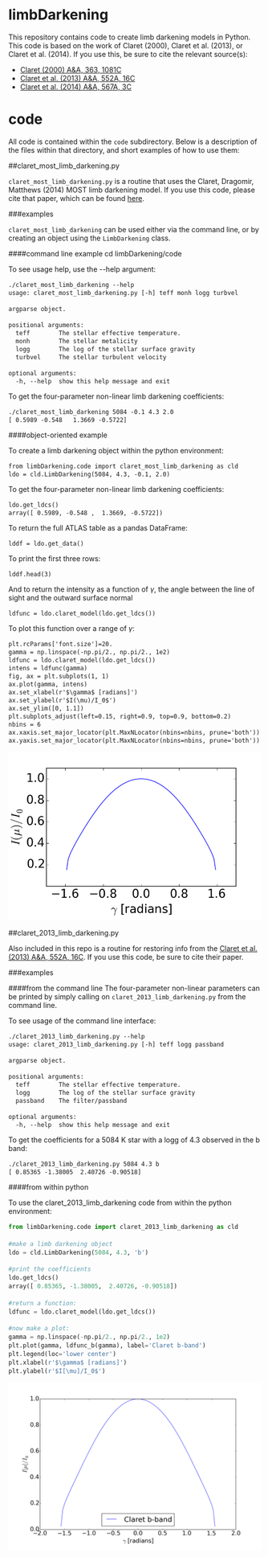 # limbDarkening
This repository contains code to create limb darkening models in Python. This code is based on the work of Claret (2000), Claret et al. (2013), or Claret et al. (2014). If you use this, be sure to cite the relevant source(s):

- [Claret (2000) A&A, 363, 1081C](http://adsabs.harvard.edu/abs/2000A%26A...363.1081C)
- [Claret et al. (2013) A&A, 552A, 16C](http://adsabs.harvard.edu/abs/2013A%26A...552A..16C)
- [Claret et al. (2014) A&A, 567A, 3C](http://adsabs.harvard.edu/abs/2014A%26A...567A...3C)

# code

All code is contained within the `code` subdirectory. Below is a description of the files within that directory, and short examples of how to use them:

##claret_most_limb_darkening.py

`claret_most_limb_darkening.py` is a routine that uses the Claret, Dragomir, Matthews (2014) MOST limb darkening model. If you use this code, please cite that paper, which can be found [here](http://adsabs.harvard.edu/abs/2014A%26A...567A...3C).

###examples

`claret_most_limb_darkening` can be used either via the command line, or by creating an object using the `LimbDarkening` class.

####command line example
    cd limbDarkening/code

To see usage help, use the --help argument:

    ./claret_most_limb_darkening --help
    usage: claret_most_limb_darkening.py [-h] teff monh logg turbvel    

    argparse object.    

    positional arguments:
      teff        The stellar effective temperature.
      monh        The stellar metalicity
      logg        The log of the stellar surface gravity
      turbvel     The stellar turbulent velocity    

    optional arguments:
      -h, --help  show this help message and exit

To get the four-parameter non-linear limb darkening coefficients:

    ./claret_most_limb_darkening 5084 -0.1 4.3 2.0
    [ 0.5989 -0.548   1.3669 -0.5722]

####object-oriented example

To create a limb darkening object within the python environment:

    from limbDarkening.code import claret_most_limb_darkening as cld
    ldo = cld.LimbDarkening(5084, 4.3, -0.1, 2.0)

To get the four-parameter non-linear limb darkening coefficients:

    ldo.get_ldcs()
    array([ 0.5989, -0.548 ,  1.3669, -0.5722])

To return the full ATLAS table as a pandas DataFrame:

    lddf = ldo.get_data()

To print the first three rows:
    
    lddf.head(3)

And to return the intensity as a function of $\gamma$, the angle between the line of sight and the outward surface normal

    ldfunc = ldo.claret_model(ldo.get_ldcs())

To plot this function over a range of $\gamma$:

    plt.rcParams['font.size']=20.
    gamma = np.linspace(-np.pi/2., np.pi/2., 1e2)
    ldfunc = ldo.claret_model(ldo.get_ldcs())
    intens = ldfunc(gamma)
    fig, ax = plt.subplots(1, 1)
    ax.plot(gamma, intens)
    ax.set_xlabel(r'$\gamma$ [radians]')
    ax.set_ylabel(r'$I(\mu)/I_0$')
    ax.set_ylim([0, 1.1])
    plt.subplots_adjust(left=0.15, right=0.9, top=0.9, bottom=0.2)
    nbins = 6
    ax.xaxis.set_major_locator(plt.MaxNLocator(nbins=nbins, prune='both'))
    ax.yaxis.set_major_locator(plt.MaxNLocator(nbins=nbins, prune='both'))

![Limb Darkening Function](figures/MOST_Limb_Darkening.png)

##claret_2013_limb_darkening.py

Also included in this repo is a routine for restoring info from the [Claret et al. (2013) A&A, 552A, 16C](http://adsabs.harvard.edu/abs/2013A%26A...552A..16C). If you use this code, be sure to cite their paper.

###examples

####from the command line
The four-parameter non-linear parameters can be printed by simply calling on `claret_2013_limb_darkening.py` from the command line.

To see usage of the command line interface:
```text
./claret_2013_limb_darkening.py --help
usage: claret_2013_limb_darkening.py [-h] teff logg passband

argparse object.

positional arguments:
  teff        The stellar effective temperature.
  logg        The log of the stellar surface gravity
  passband    The filter/passband

optional arguments:
  -h, --help  show this help message and exit
```

To get the coefficients for a 5084 K star with a logg of 4.3 observed in the b band:

    ./claret_2013_limb_darkening.py 5084 4.3 b
    [ 0.85365 -1.38005  2.40726 -0.90518]

####from within python

To use the claret_2013_limb_darkening code from within the python environment:

```python
from limbDarkening.code import claret_2013_limb_darkening as cld

#make a limb darkening object
ldo = cld.LimbDarkening(5084, 4.3, 'b')

#print the coefficients
ldo.get_ldcs()
array([ 0.85365, -1.38005,  2.40726, -0.90518])

#return a function:
ldfunc = ldo.claret_model(ldo.get_ldcs())

#now make a plot:
gamma = np.linspace(-np.pi/2., np.pi/2., 1e2)
plt.plot(gamma, ldfunc_b(gamma), label='Claret b-band')
plt.legend(loc='lower center')
plt.xlabel(r'$\gamma$ [radians]')
plt.ylabel(r'$I[\mu]/I_0$')

```

![Claret et al. (2013) b-band](figures/Claret_2013_b.png)